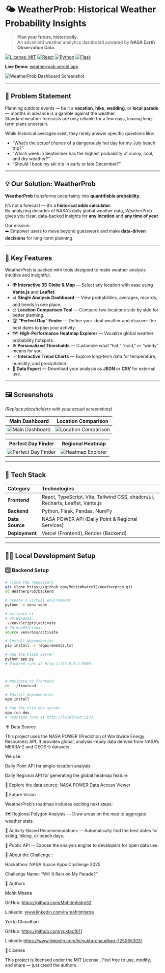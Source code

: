 # 🌤️ WeatherProb: Historical Weather Probability Insights

> **Plan your future, historically.**  
> An advanced weather analytics dashboard powered by **NASA Earth Observation Data**.

[![License: MIT](https://img.shields.io/badge/License-MIT-yellow.svg)](https://opensource.org/licenses/MIT)
[![React](https://img.shields.io/badge/React-20232A?style=for-the-badge&logo=react&logoColor=61DAFB)](https://react.dev/)
[![Python](https://img.shields.io/badge/Python-3776AB?style=for-the-badge&logo=python&logoColor=white)](https://www.python.org/)
[![Flask](https://img.shields.io/badge/Flask-000000?style=for-the-badge&logo=flask&logoColor=white)](https://flask.palletsprojects.com/)

**Live Demo:** [weatherprob.vercel.app](https://your-app-url.vercel.app)

![WeatherProb Dashboard Screenshot](https://your-screenshot-link.png)

---

## 🧩 Problem Statement

Planning outdoor events — be it a **vacation**, **hike**, **wedding**, or **local parade** — months in advance is a gamble against the weather.  
Standard weather forecasts are only reliable for a few days, leaving long-term plans uncertain.

While historical averages exist, they rarely answer specific questions like:
- “What’s the *actual chance* of a dangerously hot day for my July beach trip?”
- “Which week in September has the highest probability of sunny, cool, and dry weather?”
- “Should I book my ski trip in early or late December?”

---

## 💡 Our Solution: WeatherProb

**WeatherProb** transforms uncertainty into **quantifiable probability**.

It’s not a forecast — it’s a **historical odds calculator**.  
By analyzing decades of NASA’s daily global weather data, WeatherProb gives you clear, data-backed insights for **any location** and **any time of year**.

Our mission:  
➡️ Empower users to move beyond guesswork and make **data-driven decisions** for long-term planning.

---

## 🚀 Key Features

WeatherProb is packed with tools designed to make weather analysis intuitive and insightful.

- 🌍 **Interactive 3D Globe & Map** — Select any location with ease using **Vanta.js** and **Leaflet**.
- 📊 **Single Analysis Dashboard** — View probabilities, averages, records, and trends in one place.
- ⚖️ **Location Comparison Tool** — Compare two locations side by side for better planning.
- 🏆 **“Perfect Day” Finder** — Define your ideal weather and discover the best dates to plan your activity.
- 🗺️ **High-Performance Heatmap Explorer** — Visualize global weather probability hotspots.
- ⚙️ **Personalized Thresholds** — Customize what “hot,” “cold,” or “windy” means for you.
- 📈 **Interactive Trend Charts** — Explore long-term data for temperature, humidity, and precipitation.
- 💾 **Data Export** — Download your analysis as **JSON** or **CSV** for external use.

---

## 🖼️ Screenshots

*(Replace placeholders with your actual screenshots)*

| Main Dashboard | Location Comparison |
| :---: | :---: |
| ![Main Dashboard](https://your-dashboard-image.png) | ![Location Comparison](https://your-comparison-image.png) |

| Perfect Day Finder | Regional Heatmap |
| :---: | :---: |
| ![Perfect Day Finder](https://your-finder-image.png) | ![Heatmap Explorer](https://your-heatmap-image.png) |

---

## 🧱 Tech Stack

| Category | Technologies |
| :-- | :-- |
| **Frontend** | React, TypeScript, Vite, Tailwind CSS, shadcn/ui, Recharts, Leaflet, Vanta.js |
| **Backend** | Python, Flask, Pandas, NumPy |
| **Data Source** | NASA POWER API (Daily Point & Regional Services) |
| **Deployment** | Vercel (Frontend), Render (Backend) |

---

## 🧑‍💻 Local Development Setup

### 1️⃣ Backend Setup

```bash
# Clone the repository
git clone https://github.com/Mohitmhatre32/Weatherprob.git
cd Weatherprob/backend

# Create a virtual environment
python -m venv venv

# Activate it
# On Windows:
.\venv\Scripts\activate
# On macOS/Linux:
source venv/bin/activate

# Install dependencies
pip install -r requirements.txt

# Run the Flask server
python app.py
# Backend runs at http://127.0.0.1:5000



# Navigate to frontend
cd ../frontend

# Install dependencies
npm install

# Run the Vite dev server
npm run dev
# Frontend runs at http://localhost:5173


```

☀️ Data Source

This project uses the NASA POWER (Prediction of Worldwide Energy Resources) API.
It provides global, analysis-ready data derived from NASA’s MERRA-2 and GEOS-5 datasets.

We use:

Daily Point API for single-location analysis

Daily Regional API for generating the global heatmap feature

🔗 Explore the data source: NASA POWER Data Access Viewer

🔮 Future Vision

WeatherProb’s roadmap includes exciting next steps:

   🗺️ Regional Polygon Analysis — Draw areas on the map to aggregate weather stats.
   
   🎯 Activity-Based Recommendations — Automatically find the best dates for skiing, hiking, or beach days.
   
   🔗 Public API — Expose the analysis engine to developers for open data use.
   
🧠 About the Challenge : 
   
   Hackathon: NASA Space Apps Challenge 2025
   
   Challenge Name: “Will It Rain on My Parade?”

👥 Authors

Mohit Mhatre

GitHub: https://github.com/Mohitmhatre32

LinkedIn: www.linkedin.com/in/mohitmhatre

Yukta Chaudhari

GitHub: https://github.com/yuktac1011

LinkedIn:https://www.linkedin.com/in/yukta-chaudhari-725065303/

🪪 License

This project is licensed under the MIT License
.
Feel free to use, modify, and share — just credit the authors.